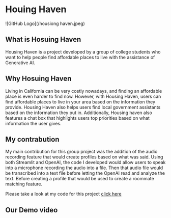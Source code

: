 # Houing Haven
![GitHub Logo](/housiong haven.jpeg) 

##
## What is Hosuing Haven

Housing Haven is a project developed by a group of college students who want to help people find affordable places to live with the assistance of Generative AI.

## Why Hosuing Haven
Living in California can be very costly nowadays, and finding an affordable place is even harder to find now. However, with Housing Haven, users can find affordable places to live in your area based on the information they provide. Housing Haven also helps users find local government assistants based on the information they put in. Additionally, Housing haven also features a chat box that highlights users top priorities based on what information the user gives.

## My contrabution
My main contribution for this group project was the addition of the audio recording feature that would create profiles based on what was said. Using both Streamlit and OpenAI, the code I developed would allow users to speak into a microphone recording the audio into a file. Then that audio file would be transcribed into a text file before letting the OpenAI read and analyze the text. Before creating a profile that would be used to create a roommate matching feature.

Please take a look at my code for this project [click here](https://github.com/TranTheRichard/stunning-garbanzo/blob/main/feat3.py)

## Our Demo video

